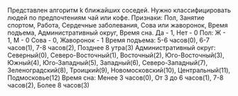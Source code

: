 Представлен алгоритм k ближайших соседей. Нужно классифицировать людей по предпочтениям чай или кофе. Признаки: Пол, Занятие спортом, Работа, Сердечные заболевания, Сова или жаворонок, Время подъема, Административный округ, Время сна.
Да - 1, Нет - 0
Пол: Ж - 1, М - 0
Сова - 0, Жаворонок - 1
Время подъема: 5-6 часов(0), 6-7 часов(1), 7-8 часов(2), Позднее 8 утра(3)
Административный округ: Северный(0), Северо-Восточный(1), Восточный(2), Юго-Восточный(3), Южный(4), Юго-Западный(5), Западный(6), Северо-Западный(7), Зеленоградский(8), Троицкий(9), Новомосковский(10), Центральный(11), Подмосковье(12)
Время сна: Менее 3 часов(0), От 3 до 6 часов(1), 7-8 часов(2), Более 8 часов(3)
